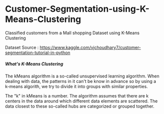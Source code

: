 <h1> Customer-Segmentation-using-K-Means-Clustering </h1>

Classified customers from a Mall shopping Dataset using K-Means Clustering

Dataset Source : https://www.kaggle.com/vjchoudhary7/customer-segmentation-tutorial-in-python

<h5> What's K-Means Clustering</h5>
The kMeans algorithm is a so-called unsupervised learning algorithm. When dealing with data, the patterns in it can't be know in advance so by using a k-means algorith, we try to 
divide it into groups with similar properties.


The "k" in kMeans is a number. The algorithm assumes that there are k centers in the data around which different data elements are scattered. 
The data  closest to these so-called hubs are categorized or grouped together.




